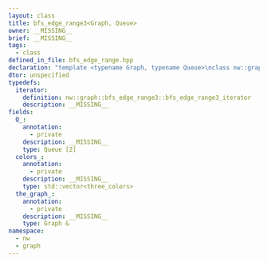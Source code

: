 ```yaml
---
layout: class
title: bfs_edge_range3<Graph, Queue>
owner: __MISSING__
brief: __MISSING__
tags:
  - class
defined_in_file: bfs_edge_range.hpp
declaration: "template <typename Graph, typename Queue>\nclass nw::graph::bfs_edge_range3;"
dtor: unspecified
typedefs:
  iterator:
    definition: nw::graph::bfs_edge_range3::bfs_edge_range3_iterator
    description: __MISSING__
fields:
  Q_:
    annotation:
      - private
    description: __MISSING__
    type: Queue [2]
  colors_:
    annotation:
      - private
    description: __MISSING__
    type: std::vector<three_colors>
  the_graph_:
    annotation:
      - private
    description: __MISSING__
    type: Graph &
namespace:
  - nw
  - graph
---
```

